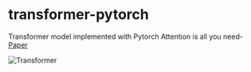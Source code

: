 # transformer-pytorch
Transformer model implemented with Pytorch
Attention is all you need-[Paper](https://papers.nips.cc/paper/2017/file/3f5ee243547dee91fbd053c1c4a845aa-Paper.pdf)

![Transformer](https://user-images.githubusercontent.com/26805817/128835539-135c2a2a-4da1-4fe5-8b94-9ce55d2f64ce.png)
